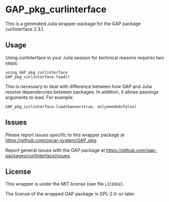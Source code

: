 # GAP_pkg_curlinterface

This is a generated Julia wrapper package for the GAP package curlInterface 2.3.1.

## Usage

Using curlInterface in your Julia session for technical reasons requires two steps:

    using GAP_pkg_curlinterface
    GAP_pkg_curlinterface.load()

This is necessary to deal with difference between how GAP and Julia
resolve dependencies between packages. In addition, it allows passings
arguments to load. For example:

    GAP_pkg_curlinterface.load(banner=true, onlyneeded=false)

## Issues

Please report issues specific to this wrapper package at <https://github.com/oscar-system/GAP_pkg>.

Report general issues with the GAP package at <https://github.com/gap-packages/curlInterface/issues>.

## License

This wrapper is under the MIT license (see file `LICENSE`).

The license of the wrapped GAP package is GPL-2.0-or-later.
